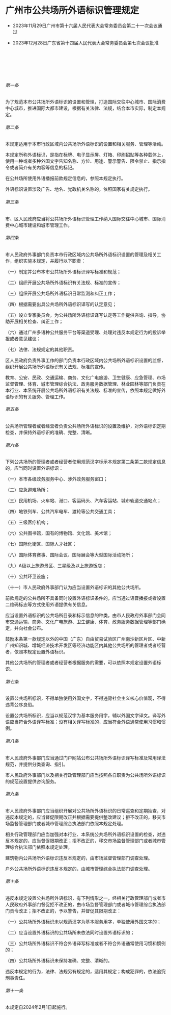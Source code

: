 # 广州市公共场所外语标识管理规定

- 2023年11月29日广州市第十六届人民代表大会常务委员会第二十一次会议通过

- 2023年12月28日广东省第十四届人民代表大会常务委员会第七次会议批准

<!-- INFO END -->

​

​

​

###### 第一条

为了规范本市公共场所外语标识的设置和管理，打造国际交往中心城市、国际消费中心城市，推进国际大都市建设，根据有关法律、法规，结合本市实际，制定本规定。

###### 第二条

本规定适用于本市行政区域内公共场所外语标识的设置和相关服务、管理等活动。

本规定所称外语标识，是指在标牌、电子显示屏、灯箱、印刷招贴等各种载体上，使用一种或者多种外国文字告知名称、方位、用途、警示警告、限令禁止、指示指令或者简介有关内容等信息的标记。

在公共场所使用外语播报前款规定信息的，参照本规定执行。

外语标识设置涉及广告、地名、党政机关名称的，依照国家有关规定执行。

###### 第三条

市、区人民政府应当将公共场所外语标识管理工作纳入国际交往中心城市、国际消费中心城市建设和城市管理工作。

###### 第四条

市人民政府外事部门负责本市行政区域内公共场所外语标识设置的管理及相关工作，组织实施本规定，并履行以下职责：

（一）制定并公布本市公共场所外语标识译写标准和规范；

（二）组织开展公共场所外语标识有关法规、标准的宣传；

（三）组织开展公共场所外语标识日常监测和纠正工作；

（四）根据需要出具公共场所外语标识译写的认定意见；

（五）设立专家委员会，为公共场所外语标识译写认定等工作提供咨询、指导，协助开展相关检查、纠正工作；

（六）通过广州多语种公共服务平台等渠道受理、处理对违反本规定行为的投诉举报或者意见建议；

（七）法律、法规规定的其他职责。

区人民政府负责外事工作的部门负责本行政区域内公共场所外语标识设置的监督，组织开展公共场所外语标识有关法规、标准的宣传。

教育、公安、民政、交通运输、商务、文化广电旅游、卫生健康、应急管理、市场监督管理、体育、城市管理综合执法、政务服务数据管理、林业园林等部门负责在本行业、本系统开展公共场所外语标识有关法规、标准的宣传，依照本规定做好外语标识的有关服务、管理工作。

###### 第五条

公共场所管理者或者经营者负责公共场所外语标识的设置及维护，对外语标识定期检查，并保持外语标识的准确、完整、清晰。

###### 第六条

下列公共场所的管理者或者经营者使用规范汉字标示本规定第二条第二款规定信息的，应当同时设置外语标识：

（一）本市各级政务服务中心、涉外政务服务窗口；

（二）应急避难场所；

（三）民用机场、火车站、港口、客运码头、汽车客运站、城市轨道交通站点；

（四）地铁列车、公共汽车电车、渡轮等公共交通工具；

（五）三级医疗机构；

（六）公共图书馆，国有的博物馆、文化馆、美术馆；

（七）国际化街区、国际人才社区；

（八）国际体育赛事、国际会议、国际展会等大型国际活动场所；

（九）A级以上旅游景区、三星级及以上旅游饭店；

（十）公共环卫设施；

（十一）市人民政府外事部门认为应当设置外语标识的其他公共场所。

前款规定的公共场所不具备同时设置外语标识条件的，应当通过语音播报或者设置二维码标志等方式使用外语提供有关信息。

应当设置外语标识的公共场所目录和标示信息的种类，由市人民政府外事部门会同市交通运输、商务、文化广电旅游、卫生健康、体育、政务服务数据管理等部门确定，并向社会公布。

鼓励本条第一款规定以外的中国（广东）自由贸易试验区广州南沙新区片区、中新广州知识城、增城经济技术开发区等经济功能区内其他公共场所的管理者或者经营者，依照本规定设置外语标识。

其他公共场所的管理者或者经营者根据服务的需要，可以依照本规定设置外语标识。

###### 第七条

设置公共场所标识，不得单独使用外国文字，不得违背社会主义核心价值观，不得违背公序良俗。

设置公共场所标识，应当以规范汉字为基本服务用字，辅以外国文字译文。译写外语应当符合外语译写标准；没有相关译写标准的，应当符合外语通常使用习惯和惯例。

###### 第八条

市人民政府外事部门应当通过门户网站公布公共场所外语标识译写标准及常用译法规范，并提供分类查询、指引。

市人民政府外事部门以及相关行政管理部门应当按照各自职责为公共场所外语标识的规范设置提供咨询服务。

###### 第九条

市人民政府外事部门应当组织开展对公共场所外语标识的日常巡查和定期抽查，对违反本规定的，应当督促限期改正并根据需要提供整改建议；拒不改正的，移交市场监督管理部门或者城市管理综合执法部门依照本规定处理。

相关行政管理部门应当加强对本行业、本系统公共场所外语标识设置的检查，对违反本规定的，应当督促限期改正；拒不改正的，移交市场监督管理部门或者城市管理综合执法部门依照本规定处理。

建筑物内公共场所外语标识违反本规定的，由市场监督管理部门调查处理。

户外公共场所外语标识违反本规定的，由城市管理综合执法部门调查处理。

###### 第十条

违反本规定设置公共场所外语标识，有下列情形之一，经相关行政管理部门或者市人民政府外事部门督促拒不改正的，由市场监督管理部门或者城市管理综合执法部门责令改正；拒不改正的，予以警告，并督促其限期改正：

（一）公共场所外语标识未以规范汉字为基本服务用字，单独使用外国文字的；

（二）应当设置外语标识的公共场所未依法同时设置外语标识的；

（三）公共场所外语标识不符合外语译写标准或者不符合外语通常使用习惯和惯例的；

（四）公共场所外语标识未保持准确、完整、清晰的。

违反本规定的行为，法律、法规另有规定的，适用其规定；构成犯罪的，依法追究刑事责任。

###### 第十一条

本规定自2024年2月1日起施行。

